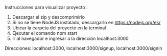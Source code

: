 Instrucciones para visualizar proyecto :

1. Descargar el zip y descomprimirlo
2. Si no se tiene NodeJS instalado, descargarlo en https://nodejs.org/es/
3. Ubicar la carpeta del proyecto en la terminal
4. Ejecutar el comando npm start
5. Ir al navegador e ingresar a la dirección localhost:3000

Direcciones:
localhost:3000, 
localhost:3000/signup, 
localhost:3000/signin
